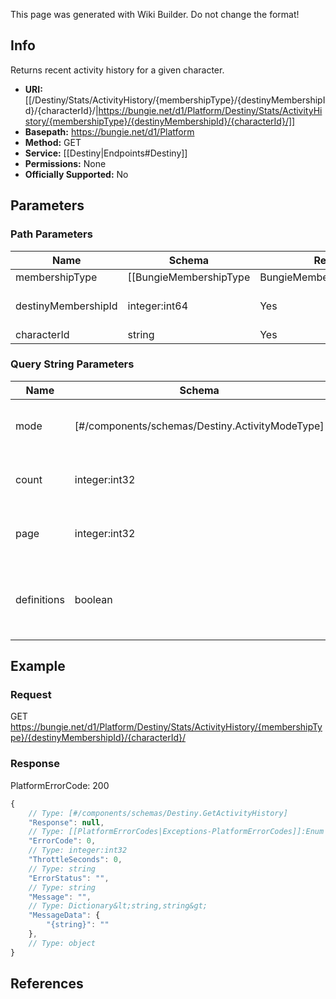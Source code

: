 <span class="wiki-builder">This page was generated with Wiki Builder. Do not change the format!</span>

## Info
Returns recent activity history for a given character.

* **URI:** [[/Destiny/Stats/ActivityHistory/{membershipType}/{destinyMembershipId}/{characterId}/|https://bungie.net/d1/Platform/Destiny/Stats/ActivityHistory/{membershipType}/{destinyMembershipId}/{characterId}/]]
* **Basepath:** https://bungie.net/d1/Platform
* **Method:** GET
* **Service:** [[Destiny|Endpoints#Destiny]]
* **Permissions:** None
* **Officially Supported:** No

## Parameters
### Path Parameters
Name | Schema | Required | Description
---- | ------ | -------- | -----------
membershipType | [[BungieMembershipType|BungieMembershipType]]:Enum | Yes | The type of account for which info will be extracted.
destinyMembershipId | integer:int64 | Yes | Destiny membership ID.
characterId | string | Yes | 

### Query String Parameters
Name | Schema | Required | Description
---- | ------ | -------- | -----------
mode | [#/components/schemas/Destiny.ActivityModeType] | No | Game mode to return. Required.
count | integer:int32 | No | The number of results to return.
page | integer:int32 | No | The current page to return. Starts at 1.
definitions | boolean | No | Include definitions in the response. Use while testing.

## Example
### Request
GET https://bungie.net/d1/Platform/Destiny/Stats/ActivityHistory/{membershipType}/{destinyMembershipId}/{characterId}/

### Response
PlatformErrorCode: 200
```javascript
{
    // Type: [#/components/schemas/Destiny.GetActivityHistory]
    "Response": null,
    // Type: [[PlatformErrorCodes|Exceptions-PlatformErrorCodes]]:Enum
    "ErrorCode": 0,
    // Type: integer:int32
    "ThrottleSeconds": 0,
    // Type: string
    "ErrorStatus": "",
    // Type: string
    "Message": "",
    // Type: Dictionary&lt;string,string&gt;
    "MessageData": {
        "{string}": ""
    },
    // Type: object
}

```

## References
